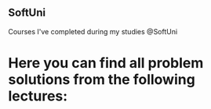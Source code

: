 ## SoftUni
Courses I've completed during my studies @SoftUni

# Here you can find all problem solutions from the following lectures:
